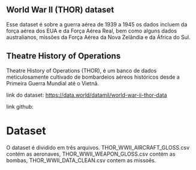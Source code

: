 ## World War II (THOR) dataset

Esse dataset é sobre a guerra aérea de 1939 a 1945 os dados incluem da
força aérea dos EUA e da Força Aérea Real, bem como alguns dados
australianos, missões da Força Aérea da Nova Zelândia e da África do
Sul.

## Theatre History of Operations

Theatre History of Operations (THOR), é um banco de dados
meticulosamente cultivado de bombardeios aéreos históricos desde a
Primeira Guerra Mundial até o Vietnã.

link do dataset: <https://data.world/datamil/world-war-ii-thor-data>

link github:

# Dataset

O dataset é dividido em três arquivos. THOR_WWII_AIRCRAFT_GLOSS.csv
contém as aeronaves, THOR_WWII_WEAPON_GLOSS.csv contém as bombas,
THOR_WWII_DATA_CLEAN.csv contem as missoẽs.
